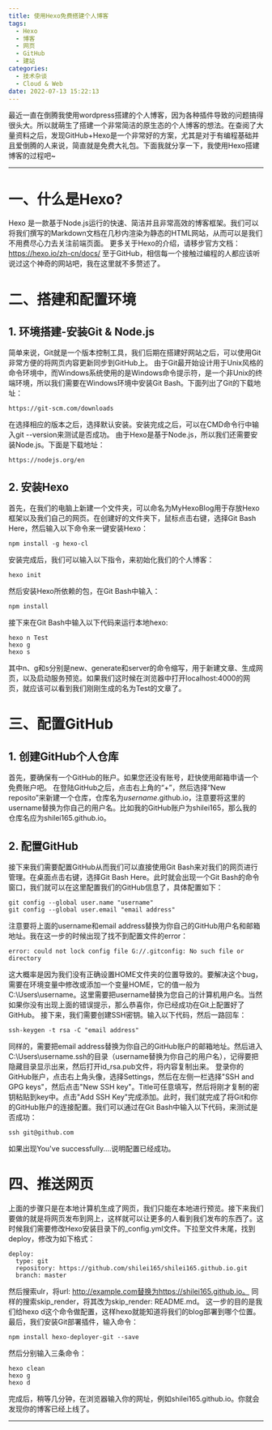 ```yaml
---
title: 使用Hexo免费搭建个人博客
tags:
  - Hexo
  - 博客
  - 网页
  - GitHub
  - 建站
categories:
  - 技术杂谈
  - Cloud & Web
date: 2022-07-13 15:22:13
---
```


最近一直在倒腾我使用wordpress搭建的个人博客，因为各种插件导致的问题搞得很头大。所以就萌生了搭建一个非常简洁的原生态的个人博客的想法。在查阅了大量资料之后，发现GitHub+Hexo是一个非常好的方案，尤其是对于有编程基础并且爱倒腾的人来说，简直就是免费大礼包。下面我就分享一下，我使用Hexo搭建博客的过程吧~
<!-- more -->
***

# **一、什么是Hexo?**

Hexo 是一款基于Node.js运行的快速、简洁并且非常高效的博客框架。我们可以将我们撰写的Markdown文档在几秒内渲染为静态的HTML网站，从而可以是我们不用费尽心力去关注前端页面。
更多关于Hexo的介绍，请移步官方文档：https://hexo.io/zh-cn/docs/
至于GitHub，相信每一个接触过编程的人都应该听说过这个神奇的网站吧，我在这里就不多赘述了。

# **二、搭建和配置环境**

## 1. 环境搭建-安装Git & Node.js

简单来说，Git就是一个版本控制工具，我们后期在搭建好网站之后，可以使用Git非常方便的将网页内容更新同步到GitHub上。
由于Git最开始设计用于Unix风格的命令环境中，而Windows系统使用的是Windows命令提示符，是一个非Unix的终端环境，所以我们需要在Windows环境中安装Git Bash。下面列出了Git的下载地址：
```
https://git-scm.com/downloads
```
在选择相应的版本之后，选择默认安装。安装完成之后，可以在CMD命令行中输入git --version来测试是否成功。
由于Hexo是基于Node.js，所以我们还需要安装Node.js。下面是下载地址：
```
https://nodejs.org/en
```
## 2. 安装Hexo
首先，在我们的电脑上新建一个文件夹，可以命名为MyHexoBlog用于存放Hexo框架以及我们自己的网页。在创建好的文件夹下，鼠标点击右键，选择Git Bash Here，然后输入以下命令来一键安装Hexo：
```
npm install -g hexo-cl
```
安装完成后，我们可以输入以下指令，来初始化我们的个人博客：
```
hexo init
```
然后安装Hexo所依赖的包，在Git Bash中输入：
```
npm install
```
接下来在Git Bash中输入以下代码来运行本地hexo:
```
hexo n Test
hexo g
hexo s
```
其中n、g和s分别是new、generate和server的命令缩写，用于新建文章、生成网页，以及启动服务预览。如果我们这时候在浏览器中打开localhost:4000的网页，就应该可以看到我们刚刚生成的名为Test的文章了。
# **三、配置GitHub**
## 1. 创建GitHub个人仓库
首先，要确保有一个GitHub的账户。如果您还没有账号，赶快使用邮箱申请一个免费账户吧。
在登陆GitHub之后，点击右上角的“+”，然后选择“New reposito”来新建一个仓库，仓库名为*username*.github.io，注意要将这里的username替换为你自己的用户名。比如我的GitHub账户为shilei165，那么我的仓库名应为shilei165.github.io。
## 2. 配置GitHub
接下来我们需要配置GitHub从而我们可以直接使用Git Bash来对我们的网页进行管理。在桌面点击右键，选择Git Bash Here。此时就会出现一个Git Bash的命令窗口，我们就可以在这里配置我们的GitHub信息了，具体配置如下：
```
git config --global user.name "username" 
git config --global user.email "email address" 
```
注意要将上面的username和email address替换为你自己的GitHub用户名和邮箱地址。我在这一步的时候出现了找不到配置文件的error：
```
error: could not lock config file G://.gitconfig: No such file or directory
```
这大概率是因为我们没有正确设置HOME文件夹的位置导致的。要解决这个bug，需要在环境变量中修改或添加一个变量HOME，它的值一般为C:\Users\username。这里需要把username替换为您自己的计算机用户名。当然如果你没有出现上面的错误提示，那么恭喜你，你已经成功在Git上配置好了GitHub。
接下来，我们需要创建SSH密钥。输入以下代码，然后一路回车：
```
ssh-keygen -t rsa -C "email address"
```
同样的，需要把email address替换为你自己的GitHub账户的邮箱地址。然后进入C:\Users\username\.ssh的目录（username替换为你自己的用户名），记得要把隐藏目录显示出来，然后打开id_rsa.pub文件，将内容复制出来。
登录你的GitHub账户，点击右上角头像，选择Settings，然后在左侧一栏选择"SSH and GPG keys"，然后点击"New SSH key"。Title可任意填写，然后将刚才复制的密钥粘贴到key中。点击"Add SSH Key"完成添加。此时，我们就完成了将Git和你的GitHub账户的连接配置。我们可以通过在Git Bash中输入以下代码，来测试是否成功：
```
ssh git@github.com
```
如果出现You've successfully....说明配置已经成功。
# **四、推送网页**
上面的步骤只是在本地计算机生成了网页，我们只能在本地进行预览。接下来我们要做的就是将网页发布到网上，这样就可以让更多的人看到我们发布的东西了。这时候我们需要修改Hexo安装目录下的_config.yml文件。下拉至文件末尾，找到deploy，修改为如下格式：
```
deploy:
  type: git
  repository: https://github.com/shilei165/shilei165.github.io.git
  branch: master
  ```
然后搜索ulr，将url: http://example.com替换为https://shilei165.github.io。
同样的搜索skip_render，将其改为skip_render: README.md。
这一步的目的是我们给hexo d这个命令做配置，这样hexo就能知道将我们的blog部署到哪个位置。
最后，我们安装Git部署插件，输入命令：
```
npm install hexo-deployer-git --save
```
然后分别输入三条命令：
```
hexo clean 
hexo g 
hexo d
```
完成后，稍等几分钟，在浏览器输入你的网址，例如shilei165.github.io。你就会发现你的博客已经上线了。
***